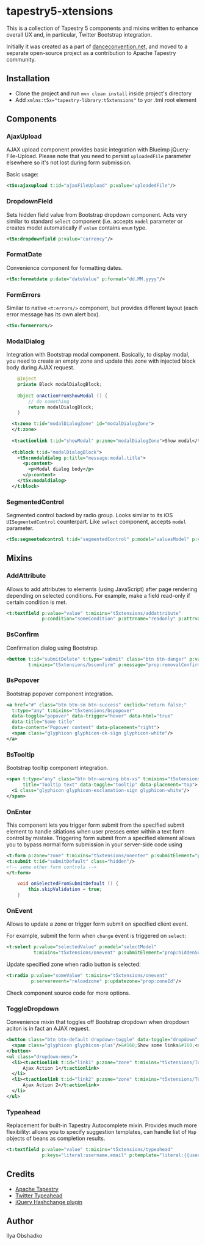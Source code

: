 tapestry5-xtensions
===================

This is a collection of Tapestry 5 components and mixins written to enhance 
overall UX and, in particular, Twitter Bootstrap integration. 

Initially it was created as a part of [danceconvention.net](https://danceconvention.net/), and moved to a separate
open-source project as a contribution to Apache Tapestry community.

## Installation

* Clone the project and run `mvn clean install` inside project's directory
* Add `xmlns:t5x="tapestry-library:t5xtensions"` to yor .tml root element

## Components

### AjaxUpload

AJAX upload component provides basic integration with Blueimp jQuery-File-Upload. Please note that you need to persist `uploadedFile` parameter elsewhere so it's not lost during form submission.

Basic usage:

```xml
<t5x:ajaxupload t:id="ajaxFileUpload" p:value="uploadedFile"/>
```

### DropdownField

Sets hidden field value from Bootstrap dropdown component. Acts very similar to standard `select` component (i.e. accepts `model` parameter or creates model automatically if `value` contains `enum` type.

```xml
<t5x:dropdownfield p:value="currency"/>
```

### FormatDate

Convenience component for formatting dates.

```xml
<t5x:formatdate p:date="dateValue" p:format="dd.MM.yyyy"/>
```

### FormErrors

Similar to native `<t:errors/>` component, but provides different layout (each error message has its own alert box).

```xml
<t5x:formerrors/>
```

### ModalDialog

Integration with Bootstrap modal component. Basically, to display modal, you need to create an empty zone and update this zone with injected block body during AJAX request.

```java
    @Inject
    private Block modalDialogBlock;
    
    Object onActionFromShowModal () {
        // do something
        return modalDialogBlock;
    }
```

```xml
  <t:zone t:id="modalDialogZone" id="modalDialogZone">
  </t:zone>
  
  <t:actionlink t:id="showModal" p:zone="modalDialogZone">Show modal</t:actionlink>
  
  <t:block t:id="modalDialogBlock">
    <t5x:modaldialog p:title="message:modal.title">
      <p:content>
        <p>Modal dialog body</p>
      </p:content>
    </t5x:modaldialog>
  </t:block>    
```

### SegmentedControl

Segmented control backed by radio group. Looks similar to its iOS `UISegmentedControl` counterpart. Like `select` component, accepts `model` parameter.

```xml
<t5x:segmentedcontrol t:id="segmentedControl" p:model="valuesModel" p:value="value"/>
```

## Mixins

### AddAttribute

Allows to add attributes to elements (using JavaScript) after page rendering depending on selected conditions.
For example, make a field read-only if certain condition is met.

```xml
<t:textfield p:value="value" t:mixins="t5xtensions/addattribute" 
             p:condition="someCondition" p:attrname="readonly" p:attrvalue="readonly"/>
```

### BsConfirm

Confirmation dialog using Bootstrap.

```xml
<button t:id="submitDelete" t:type="submit" class="btn btn-danger" p:value="message:button.delete"
        t:mixins="t5xtensions/bsconfirm" p:message="prop:removalConfirmation" p:confirmClass="btn-danger"/>

```

### BsPopover

Bootstrap popover component integration.

```xml
<a href="#" class="btn btn-sm btn-success" onclick="return false;"
  t:type="any" t:mixins="t5xtensions/bspopover" 
  data-toggle="popover" data-trigger="hover" data-html="true" 
  data-title="Some title" 
  data-content="Popover content" data-placement="right">
  <span class="glyphicon glyphicon-ok-sign glyphicon-white"/>
</a>
```

### BsTooltip

Bootstrap tooltip component integration.

```xml
<span t:type="any" class="btn btn-warning btn-xs" t:mixins="t5xtensions/bstooltip" 
      title="Tooltip text" data-toggle="tooltip" data-placement="top">
  <i class="glyphicon glyphicon-exclamation-sign glyphicon-white"/>
</span>
```

### OnEnter

This component lets you trigger form submit from the specified submit element to handle sitiations when user presses enter within a text form control by mistake. Triggering form submit from a specified element allows you to bypass normal form submission in your server-side code using 

```xml
<t:form p:zone="zone" t:mixins="t5xtensions/onenter" p:submitElement="prop:defaultSubmitId">
<t:submit t:id="submitDefault" class="hidden"/>
<!-- some other form controls -->
</t:form>
```

```java
    void onSelectedFromSubmitDefault () {
        this.skipValidation = true;
    }
```

### OnEvent

Allows to update a zone or trigger form submit on specified client event.

For example, submit the form when `change` event is triggered on `select`:

```xml
<t:select p:value="selectedValue" p:model="selectModel"
          t:mixins="t5xtensions/onevent" p:submitElement="prop:hiddenSubmitId" p:clientEvent="change"/>
```

Update specified zone when radio button is selected:

```xml
<t:radio p:value="someValue" t:mixins="t5xtensions/onevent" 
         p:serverevent="reloadzone" p:updatezone="prop:zoneId"/>
```

Check component source code for more options.

### ToggleDropdown

Convenience mixin that toggles off Bootstrap dropdown when dropdown aciton is in fact an AJAX request.

```xml
<button class="btn btn-default dropdown-toggle" data-toggle="dropdown" id="showLinks">
  <span class="glyphicon glyphicon-plus"/>&#160;Show some links&#160;<span class="caret"/>
</button>
<ul class="dropdown-menu">
  <li><t:actionlink t:id="link1" p:zone="zone" t:mixins="t5xtensions/ToggleDropdown" p:dropdownid="showLinks">
      Ajax Action 1</t:actionlink>
  </li>
  <li><t:actionlink t:id="link2" p:zone="zone" t:mixins="t5xtensions/ToggleDropdown" p:dropdownid="showLinks">
      Ajax Action 2</t:actionlink>
  </li>
</ul>
```

### Typeahead

Replacement for built-in Tapestry Autocomplete mixin. Provides much more flexibility: allows you to specify suggestion templates, can handle list of `Map` objects of beans as completion results.

```xml
<t:textfield p:value="value" t:mixins="t5xtensions/typeahead" 
             p:keys="literal:username,email" p:template="literal:{{username}}, {{email}}"/>
```

## Credits

* [Apache Tapestry](http://tapestry.apache.org/)
* [Twitter Typeahead](https://github.com/twitter/typeahead.js)
* [jQuery Hashchange plugin](http://benalman.com/projects/jquery-hashchange-plugin/)

## Author

Ilya Obshadko


